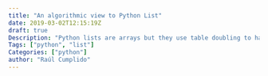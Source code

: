 ```yaml
---
title: "An algorithmic view to Python List"
date: 2019-03-02T12:15:19Z
draft: true
Description: "Python lists are arrays but they use table doubling to have a constant insertion amortized time. This post shows how it's done."
Tags: ["python", "list"]
Categories: ["python"]
author: "Raúl Cumplido"
---
```


